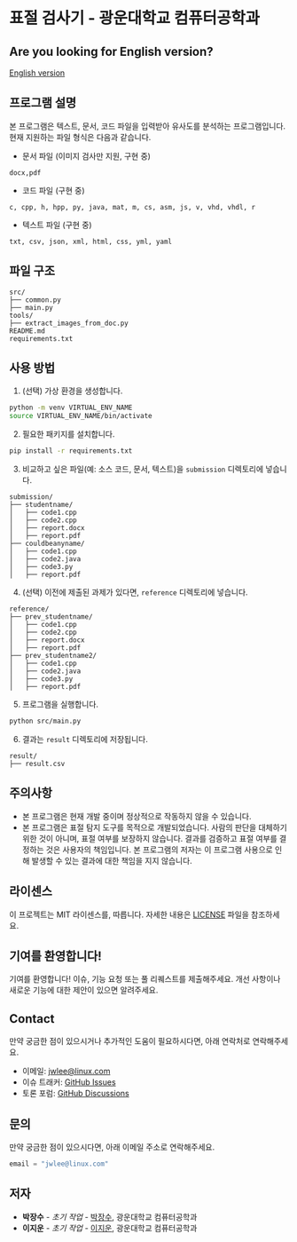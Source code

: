 # 표절 검사기 - 광운대학교 컴퓨터공학과

## Are you looking for English version?
[English version](README.md)

## 프로그램 설명
본 프로그램은 텍스트, 문서, 코드 파일을 입력받아 유사도를 분석하는 프로그램입니다.
현재 지원하는 파일 형식은 다음과 같습니다.

- 문서 파일 (이미지 검사만 지원, 구현 중)
```text
docx,pdf
```
- 코드 파일 (구현 중)
```text
c, cpp, h, hpp, py, java, mat, m, cs, asm, js, v, vhd, vhdl, r
```
- 텍스트 파일 (구현 중)
```text
txt, csv, json, xml, html, css, yml, yaml
```

## 파일 구조
```text
src/
├── common.py
├── main.py
tools/
├── extract_images_from_doc.py
README.md
requirements.txt
```

## 사용 방법
1. (선택) 가상 환경을 생성합니다.
```bash
python -m venv VIRTUAL_ENV_NAME
source VIRTUAL_ENV_NAME/bin/activate
```

2. 필요한 패키지를 설치합니다.
```bash
pip install -r requirements.txt
```

3. 비교하고 싶은 파일(예: 소스 코드, 문서, 텍스트)을 `submission` 디렉토리에 넣습니다.
```text
submission/
├── studentname/
│   ├── code1.cpp
│   ├── code2.cpp
│   ├── report.docx
│   ├── report.pdf
├── couldbeanyname/
│   ├── code1.cpp
│   ├── code2.java
│   ├── code3.py
│   ├── report.pdf
```

4. (선택) 이전에 제출된 과제가 있다면, `reference` 디렉토리에 넣습니다.
```text
reference/
├── prev_studentname/
│   ├── code1.cpp
│   ├── code2.cpp
│   ├── report.docx
│   ├── report.pdf
├── prev_studentname2/
│   ├── code1.cpp
│   ├── code2.java
│   ├── code3.py
│   ├── report.pdf
```

5. 프로그램을 실행합니다.
```bash
python src/main.py
```

6. 결과는 `result` 디렉토리에 저장됩니다.
```text
result/
├── result.csv
```

## 주의사항
- 본 프로그램은 현재 개발 중이며 정상적으로 작동하지 않을 수 있습니다.
- 본 프로그램은 표절 탐지 도구를 목적으로 개발되었습니다. 사람의 판단을 대체하기 위한 것이 아니며, 표절 여부를 보장하지 않습니다. 결과를 검증하고 표절 여부를 결정하는 것은 사용자의 책임입니다. 본 프로그램의 저자는 이 프로그램 사용으로 인해 발생할 수 있는 결과에 대한 책임을 지지 않습니다.

## 라이센스
이 프로젝트는 MIT 라이센스를, 따릅니다. 자세한 내용은 [LICENSE](LICENSE) 파일을 참조하세요.

## 기여를 환영합니다!
기여를 환영합니다! 이슈, 기능 요청 또는 풀 리퀘스트를 제출해주세요. 개선 사항이나 새로운 기능에 대한 제안이 있으면 알려주세요.

## Contact
만약 궁금한 점이 있으시거나 추가적인 도움이 필요하시다면, 아래 연락처로 연락해주세요.
- 이메일: [jwlee@linux.com](mailto:jwlee@linux.com)
- 이슈 트래커: [GitHub Issues](https://github.com/metr0jw/Plagiarism-finder/issues)
- 토론 포럼: [GitHub Discussions](https://github.com/metr0jw/Plagiarism-finder/discussions)

## 문의
만약 궁금한 점이 있으시다면, 아래 이메일 주소로 연락해주세요.
```python
email = "jwlee@linux.com"
```

## 저자
- **박장수** - *초기 작업* - [박장수](https://github.com/jangsoopark), 광운대학교 컴퓨터공학과
- **이지운** - *초기 작업* - [이지운](https://github.com/metr0jw), 광운대학교 컴퓨터공학과
